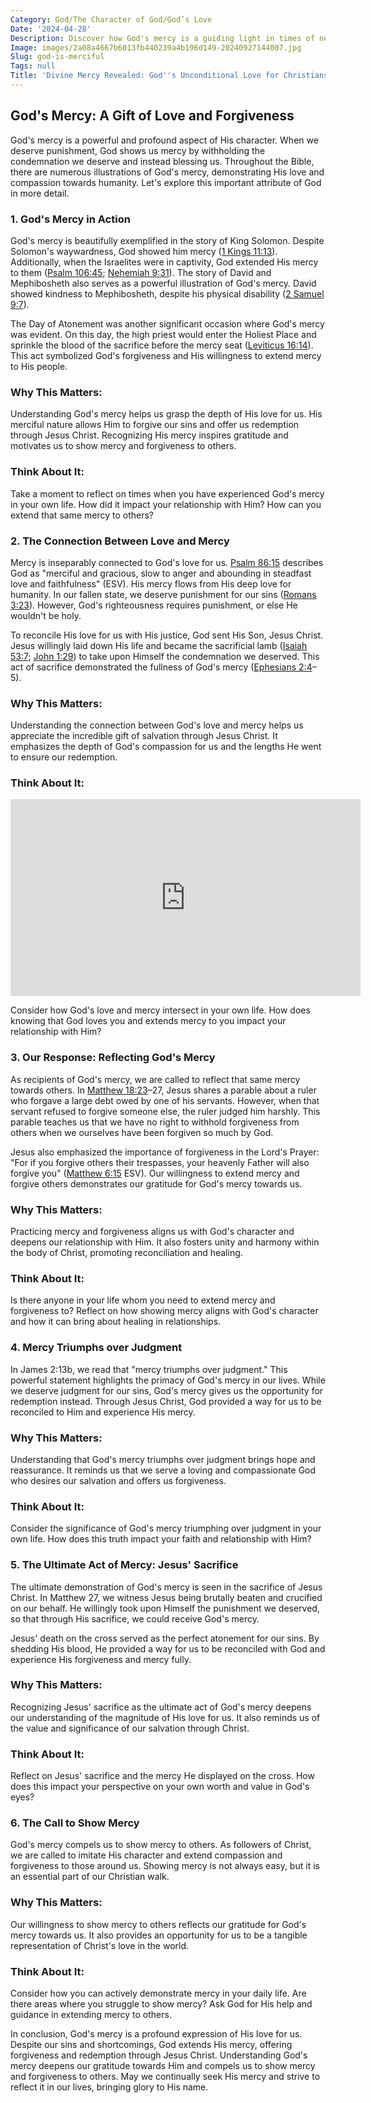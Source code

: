 ```yaml
---
Category: God/The Character of God/God’s Love
Date: '2024-04-28'
Description: Discover how God's mercy is a guiding light in times of need. Explore the profound depth of divine compassion in this enlightening article.
Image: images/2a08a4667b6013fb440239a4b196d149-20240927144007.jpg
Slug: god-is-merciful
Tags: null
Title: 'Divine Mercy Revealed: God''s Unconditional Love for Christians'
---
```


## God's Mercy: A Gift of Love and Forgiveness

God's mercy is a powerful and profound aspect of His character. When we deserve punishment, God shows us mercy by withholding the condemnation we deserve and instead blessing us. Throughout the Bible, there are numerous illustrations of God's mercy, demonstrating His love and compassion towards humanity. Let's explore this important attribute of God in more detail.

### 1. God's Mercy in Action

God's mercy is beautifully exemplified in the story of King Solomon. Despite Solomon's waywardness, God showed him mercy ([1 Kings 11:13](https://www.bibleref.com/1-Kings/11/1-Kings-11-13.html)). Additionally, when the Israelites were in captivity, God extended His mercy to them ([Psalm 106:45](https://www.bibleref.com/Psalm/106/Psalm-106-45.html); [Nehemiah 9:31](https://www.bibleref.com/Nehemiah/9/Nehemiah-9-31.html)). The story of David and Mephibosheth also serves as a powerful illustration of God's mercy. David showed kindness to Mephibosheth, despite his physical disability ([2 Samuel 9:7](https://www.bibleref.com/2-Samuel/9/2-Samuel-9-7.html)).

The Day of Atonement was another significant occasion where God's mercy was evident. On this day, the high priest would enter the Holiest Place and sprinkle the blood of the sacrifice before the mercy seat ([Leviticus 16:14](https://www.bibleref.com/Leviticus/16/Leviticus-16-14.html)). This act symbolized God's forgiveness and His willingness to extend mercy to His people.

### Why This Matters:

Understanding God's mercy helps us grasp the depth of His love for us. His merciful nature allows Him to forgive our sins and offer us redemption through Jesus Christ. Recognizing His mercy inspires gratitude and motivates us to show mercy and forgiveness to others.

### Think About It:

Take a moment to reflect on times when you have experienced God's mercy in your own life. How did it impact your relationship with Him? How can you extend that same mercy to others?

### 2. The Connection Between Love and Mercy

Mercy is inseparably connected to God's love for us. [Psalm 86:15](https://www.bibleref.com/Psalm/86/Psalm-86-15.html) describes God as "merciful and gracious, slow to anger and abounding in steadfast love and faithfulness" (ESV). His mercy flows from His deep love for humanity. In our fallen state, we deserve punishment for our sins ([Romans 3:23](https://www.bibleref.com/Romans/3/Romans-3-23.html)). However, God's righteousness requires punishment, or else He wouldn't be holy.

To reconcile His love for us with His justice, God sent His Son, Jesus Christ. Jesus willingly laid down His life and became the sacrificial lamb ([Isaiah 53:7](https://www.bibleref.com/Isaiah/53/Isaiah-53-7.html); [John 1:29](https://www.bibleref.com/John/1/John-1-29.html)) to take upon Himself the condemnation we deserved. This act of sacrifice demonstrated the fullness of God's mercy ([Ephesians 2:4](https://www.bibleref.com/Ephesians/2/Ephesians-2-4.html)–5).

### Why This Matters:

Understanding the connection between God's love and mercy helps us appreciate the incredible gift of salvation through Jesus Christ. It emphasizes the depth of God's compassion for us and the lengths He went to ensure our redemption.

### Think About It:


<iframe width="560" height="315" src="https://www.youtube.com/embed/Fvww0_6GWYU" frameborder="0" allow="autoplay; encrypted-media" allowfullscreen></iframe>


Consider how God's love and mercy intersect in your own life. How does knowing that God loves you and extends mercy to you impact your relationship with Him?

### 3. Our Response: Reflecting God's Mercy

As recipients of God's mercy, we are called to reflect that same mercy towards others. In [Matthew 18:23](https://www.bibleref.com/Matthew/18/Matthew-18-23.html)–27, Jesus shares a parable about a ruler who forgave a large debt owed by one of his servants. However, when that servant refused to forgive someone else, the ruler judged him harshly. This parable teaches us that we have no right to withhold forgiveness from others when we ourselves have been forgiven so much by God.

Jesus also emphasized the importance of forgiveness in the Lord's Prayer: "For if you forgive others their trespasses, your heavenly Father will also forgive you" ([Matthew 6:15](https://www.bibleref.com/Matthew/6/Matthew-6-15.html) ESV). Our willingness to extend mercy and forgive others demonstrates our gratitude for God's mercy towards us.

### Why This Matters:

Practicing mercy and forgiveness aligns us with God's character and deepens our relationship with Him. It also fosters unity and harmony within the body of Christ, promoting reconciliation and healing.

### Think About It:

Is there anyone in your life whom you need to extend mercy and forgiveness to? Reflect on how showing mercy aligns with God's character and how it can bring about healing in relationships.

### 4. Mercy Triumphs over Judgment

In James 2:13b, we read that "mercy triumphs over judgment." This powerful statement highlights the primacy of God's mercy in our lives. While we deserve judgment for our sins, God's mercy gives us the opportunity for redemption instead. Through Jesus Christ, God provided a way for us to be reconciled to Him and experience His mercy.

### Why This Matters:

Understanding that God's mercy triumphs over judgment brings hope and reassurance. It reminds us that we serve a loving and compassionate God who desires our salvation and offers us forgiveness.

### Think About It:

Consider the significance of God's mercy triumphing over judgment in your own life. How does this truth impact your faith and relationship with Him?

### 5. The Ultimate Act of Mercy: Jesus' Sacrifice

The ultimate demonstration of God's mercy is seen in the sacrifice of Jesus Christ. In Matthew 27, we witness Jesus being brutally beaten and crucified on our behalf. He willingly took upon Himself the punishment we deserved, so that through His sacrifice, we could receive God's mercy.

Jesus' death on the cross served as the perfect atonement for our sins. By shedding His blood, He provided a way for us to be reconciled with God and experience His forgiveness and mercy fully.

### Why This Matters:

Recognizing Jesus' sacrifice as the ultimate act of God's mercy deepens our understanding of the magnitude of His love for us. It also reminds us of the value and significance of our salvation through Christ.

### Think About It:

Reflect on Jesus' sacrifice and the mercy He displayed on the cross. How does this impact your perspective on your own worth and value in God's eyes?

### 6. The Call to Show Mercy

God's mercy compels us to show mercy to others. As followers of Christ, we are called to imitate His character and extend compassion and forgiveness to those around us. Showing mercy is not always easy, but it is an essential part of our Christian walk.

### Why This Matters:

Our willingness to show mercy to others reflects our gratitude for God's mercy towards us. It also provides an opportunity for us to be a tangible representation of Christ's love in the world.

### Think About It:

Consider how you can actively demonstrate mercy in your daily life. Are there areas where you struggle to show mercy? Ask God for His help and guidance in extending mercy to others.

In conclusion, God's mercy is a profound expression of His love for us. Despite our sins and shortcomings, God extends His mercy, offering forgiveness and redemption through Jesus Christ. Understanding God's mercy deepens our gratitude towards Him and compels us to show mercy and forgiveness to others. May we continually seek His mercy and strive to reflect it in our lives, bringing glory to His name.